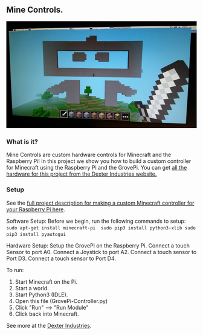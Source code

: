 ## **Mine Controls.**

![Picture](Minecraft-dexter-industries.jpg)

### What is it?
Mine Controls are custom hardware controls for Minecraft and the Raspberry Pi!  In this project we show you how to build a custom controller for Minecraft using the Raspberry Pi and the GrovePi.  You can get [all the hardware for this project from the Dexter Industries website.](http://dexterindustries.com/grovepi)


### Setup
See the [full project description for making a custom Minecraft controller for your Raspberry Pi here](http://www.dexterindustries.com/projects/custom-minecraft-controller/).

Software Setup:
  Before we begin, run the following commands to setup:
    `sudo apt-get install minecraft-pi 
    sudo pip3 install python3-xlib
    sudo pip3 install pyautogui`

Hardware Setup:
  Setup the GrovePi on the Raspberry Pi.
  Connect a touch Sensor to port A0.
  Connect a Joystick to port A2.
  Connect a touch sensor to Port D3.
  Connect a touch sensor to Port D4.

To run:
  1.  Start Minecraft on the Pi.
  2.  Start a world.
  3.  Start Python3 (IDLE).
  4.  Open this file (GrovePi-Controller.py)
  5.  Click "Run" --> "Run Module"
  6.  Click back into Minecraft.


See more at the [Dexter Industries](http://dexterindustries.com/).
